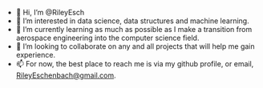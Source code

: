 - 👋 Hi, I’m @RileyEsch
- 👀 I’m interested in data science, data structures and machine learning.
- 🌱 I’m currently learning as much as possible as I make a transition from aerospace engineering into the computer science field.
- 💞️ I’m looking to collaborate on any and all projects that will help me gain experience.
- 📫 For now, the best place to reach me is via my github profile, or email, RileyEschenbach@gmail.com.
